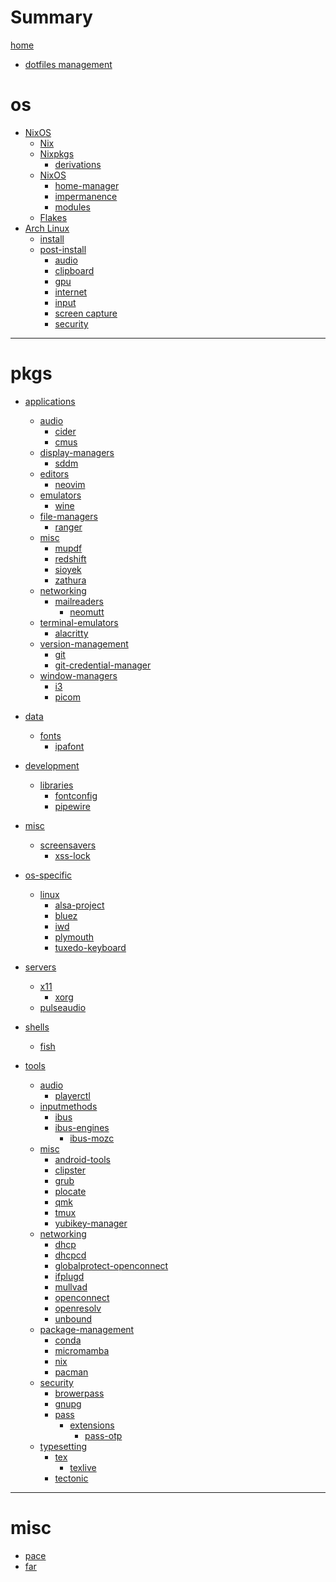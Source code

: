 # Summary

[home](README.md)

- [dotfiles management](dotfiles.md)

# os

- [NixOS](./os/nixos/README.md)
  - [Nix](./os/nixos/nix.md)
  - [Nixpkgs](./os/nixos/nixpkgs/README.md)
    - [derivations](./os/nixos/nixpkgs/derivations.md)
  - [NixOS](./os/nixos/nixos/README.md)
    - [home-manager](./os/nixos/nixos/home-manager.md)
    - [impermanence](./os/nixos/nixos/impermanence.md)
    - [modules](./os/nixos/nixos/modules.md)
  - [Flakes](./os/nixos/flakes.md)
- [Arch Linux](./os/arch/README.md)
  - [install](./os/arch/install.md)
  - [post-install](./os/arch/post-install/README.md)
    - [audio](./os/arch/post-install/audio.md)
    - [clipboard](./os/arch/post-install/clipboard.md)
    - [gpu](./os/arch/post-install/gpu.md)
    - [internet](./os/arch/post-install/internet.md)
    - [input](./os/arch/post-install/input.md)
    - [screen capture](./os/arch/post-install/screen-capture.md)
    - [security](./os/arch/post-install/security.md)

---

# pkgs

- [applications]()
  - [audio]()
    - [cider](./pkgs/applications/audio/cider.md)
    - [cmus](./pkgs/applications/audio/cmus.md)
  - [display-managers]()
    - [sddm](./pkgs/applications/display-managers/sddm.md)
  - [editors]()
    - [neovim](./pkgs/applications/editors/neovim.md)
  - [emulators]()
    - [wine](./pkgs/applications/emulators/wine.md)
  - [file-managers]()
    - [ranger](./pkgs/applications/file-managers/ranger.md)
  - [misc]()
    - [mupdf](./pkgs/applications/misc/mupdf.md)
    - [redshift](./pkgs/applications/misc/redshift.md)
    - [sioyek](./pkgs/applications/misc/sioyek.md)
    - [zathura](./pkgs/applications/misc/zathura.md)
  - [networking]()
    - [mailreaders]()
      - [neomutt](./pkgs/applications/networking/mailreaders/neomutt.md)
  - [terminal-emulators]()
    - [alacritty](./pkgs/applications/terminal-emulators/alacritty.md)
  - [version-management]()
    - [git](./pkgs/applications/version-management/git.md)
    - [git-credential-manager](./pkgs/applications/version-management/git-credential-manager.md)
  - [window-managers]()
    - [i3](./pkgs/applications/window-managers/i3.md)
    - [picom](./pkgs/applications/window-managers/picom.md)
- [data]()
  - [fonts]()
    - [ipafont](./pkgs/data/fonts/ipafont.md)
- [development]()
  - [libraries]()
    - [fontconfig](./pkgs/development/libraries/fontconfig.md)
    - [pipewire](./pkgs/development/libraries/pipewire.md)
- [misc]()
  - [screensavers]()
    - [xss-lock](./pkgs/misc/screensavers/xss-lock.md)
- [os-specific]()
  - [linux]()
    - [alsa-project](./pkgs/os-specific/linux/alsa-project.md)
    - [bluez](./pkgs/os-specific/linux/bluez.md)
    - [iwd](./pkgs/os-specific/linux/iwd.md)
    - [plymouth](./pkgs/os-specific/linux/plymouth.md)
    - [tuxedo-keyboard](./pkgs/os-specific/linux/tuxedo-keyboard.md)
- [servers]()
  - [x11]()
    - [xorg](./pkgs/servers/x11/xorg.md)
  - [pulseaudio](./pkgs/servers/pulseaudio.md)
- [shells]()
  - [fish](./pkgs/shells/fish.md)
- [tools]()

  - [audio]()
    - [playerctl](./pkgs/tools/audio/playerctl.md)
  - [inputmethods]()
    - [ibus](./pkgs/tools/inputmethods/ibus.md)
    - [ibus-engines]()
      - [ibus-mozc](./pkgs/tools/inputmethods/ibus-engines/ibus-mozc.md)
  - [misc]()
    - [android-tools](./pkgs/tools/misc/android-tools.md)
    - [clipster](./pkgs/tools/misc/clipster.md)
    - [grub](./pkgs/tools/misc/grub.md)
    - [plocate](./pkgs/tools/misc/plocate.md)
    - [qmk](./pkgs/tools/misc/qmk.md)
    - [tmux](./pkgs/tools/misc/tmux.md)
    - [yubikey-manager](./pkgs/tools/misc/yubikey-manager.md)
  - [networking]()
    - [dhcp](./pkgs/tools/networking/dhcp.md)
    - [dhcpcd](./pkgs/tools/networking/dhcpcd.md)
    - [globalprotect-openconnect](./pkgs/tools/networking/globalprotect-openconnect.md)
    - [ifplugd](./pkgs/tools/networking/ifplugd.md)
    - [mullvad](./pkgs/tools/networking/mullvad.md)
    - [openconnect](./pkgs/tools/networking/openconnect.md)
    - [openresolv](./pkgs/tools/networking/openresolv.md)
    - [unbound](./pkgs/tools/networking/unbound.md)
  - [package-management]()
    - [conda](./pkgs/tools/package-management/conda.md)
    - [micromamba](./pkgs/tools/package-management/micromamba.md)
    - [nix](./pkgs/tools/package-management/nix.md)
    - [pacman](./pkgs/tools/package-management/pacman.md)
  - [security]()
    - [browerpass](./pkgs/tools/security/browserpass.md)
    - [gnupg](./pkgs/tools/security/gnupg.md)
    - [pass](./pkgs/tools/security/pass/README.md)
      - [extensions]()
        - [pass-otp](./pkgs/tools/security/pass/extensions/otp.md)
  - [typesetting]()
    - [tex]()
      - [texlive](./pkgs/tools/typesetting/tex/texlive.md)
    - [tectonic](./pkgs/tools/typesetting/tectonic.md)

---

# misc

- [pace](./misc/pace.md)
- [far](./misc/far.md)
